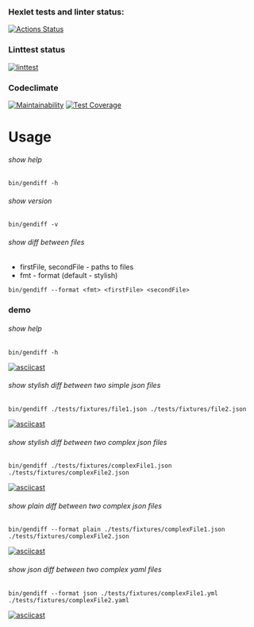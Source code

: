 ### Hexlet tests and linter status:
[![Actions Status](https://github.com/kemallt/php-project-lvl2/workflows/hexlet-check/badge.svg)](https://github.com/kemallt/php-project-lvl2/actions)
### Linttest status
[![linttest](https://github.com/kemallt/php-project-lvl2/actions/workflows/linttest.yml/badge.svg)](https://github.com/kemallt/php-project-lvl2/actions/workflows/linttest.yml)
### Codeclimate
[![Maintainability](https://api.codeclimate.com/v1/badges/49048188f8a1c20235d8/maintainability)](https://codeclimate.com/github/kemallt/php-project-lvl2/maintainability)
[![Test Coverage](https://api.codeclimate.com/v1/badges/49048188f8a1c20235d8/test_coverage)](https://codeclimate.com/github/kemallt/php-project-lvl2/test_coverage)

# Usage
###### show help
```
bin/gendiff -h
```
###### show version
```
bin/gendiff -v
```
###### show diff between files 
* firstFile, secondFile - paths to files
* fmt - format (default - stylish) 
```
bin/gendiff --format <fmt> <firstFile> <secondFile>
``` 

### demo
###### show help
```
bin/gendiff -h
```
[![asciicast](https://asciinema.org/a/wvjwUEOwALy7bMEPy7h1nX74y.svg)](https://asciinema.org/a/wvjwUEOwALy7bMEPy7h1nX74y)
###### show stylish diff between two simple json files
```
bin/gendiff ./tests/fixtures/file1.json ./tests/fixtures/file2.json
```
[![asciicast](https://asciinema.org/a/iLP3NPdsm5wRroadhdLeSHXBT.svg)](https://asciinema.org/a/iLP3NPdsm5wRroadhdLeSHXBT)
###### show stylish diff between two complex json files
```
bin/gendiff ./tests/fixtures/complexFile1.json ./tests/fixtures/complexFile2.json
```
[![asciicast](https://asciinema.org/a/mEp3k9vDzVjiChoxTwlQTaZN8.svg)](https://asciinema.org/a/mEp3k9vDzVjiChoxTwlQTaZN8)
###### show plain diff between two complex json files
```
bin/gendiff --format plain ./tests/fixtures/complexFile1.json ./tests/fixtures/complexFile2.json
```
[![asciicast](https://asciinema.org/a/01MEPrLCDR0iuyvkDSWu5HotN.svg)](https://asciinema.org/a/01MEPrLCDR0iuyvkDSWu5HotN)
###### show json diff between two complex yaml files
```
bin/gendiff --format json ./tests/fixtures/complexFile1.yml ./tests/fixtures/complexFile2.yaml
```
[![asciicast](https://asciinema.org/a/Tcapci3m6J6D2OFCW8c3KDUTB.svg)](https://asciinema.org/a/Tcapci3m6J6D2OFCW8c3KDUTB)